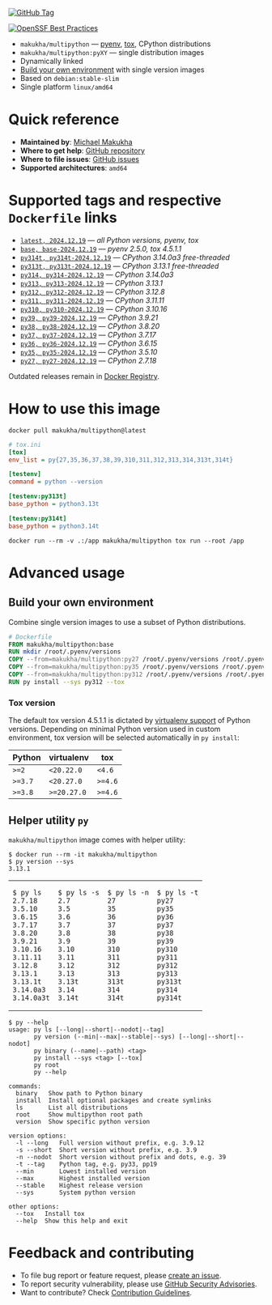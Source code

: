 [![GitHub Tag](https://img.shields.io/github/v/tag/makukha/multipython?label=GitHub%20Tag)](https://github.com/makukha/multipython)

[![OpenSSF Best Practices](https://www.bestpractices.dev/projects/9755/badge)](https://www.bestpractices.dev/projects/9755)


* `makukha/multipython` — [pyenv](https://github.com/pyenv/pyenv), [tox](https://tox.wiki), CPython distributions
* `makukha/multipython:pyXY` — single distribution images
* Dynamically linked
* [Build your own environment](#build-your-own-environment) with single version images
* Based on `debian:stable-slim`
* Single platform `linux/amd64`


# Quick reference

* **Maintained by**: [Michael Makukha](https://github.com/makukha)
* **Where to get help**: [GitHub repository](https://github.com/makukha/multipython)
* **Where to file issues**: [GitHub issues](https://github.com/makukha/multipython/issues)
* **Supported architectures**: `amd64`


# Supported tags and respective `Dockerfile` links

* [`latest, 2024.12.19`](https://github.com/makukha/multipython/blob/v2024.12.19/Dockerfile) — *all Python versions, pyenv, tox*
* [`base, base-2024.12.19`](https://github.com/makukha/multipython/blob/v2024.12.19/Dockerfile) — *pyenv 2.5.0, tox 4.5.1.1*
* [`py314t, py314t-2024.12.19`](https://github.com/makukha/multipython/blob/v2024.12.19/Dockerfile) — *CPython 3.14.0a3 free-threaded*
* [`py313t, py313t-2024.12.19`](https://github.com/makukha/multipython/blob/v2024.12.19/Dockerfile) — *CPython 3.13.1 free-threaded*
* [`py314, py314-2024.12.19`](https://github.com/makukha/multipython/blob/v2024.12.19/Dockerfile) — *CPython 3.14.0a3*
* [`py313, py313-2024.12.19`](https://github.com/makukha/multipython/blob/v2024.12.19/Dockerfile) — *CPython 3.13.1*
* [`py312, py312-2024.12.19`](https://github.com/makukha/multipython/blob/v2024.12.19/Dockerfile) — *CPython 3.12.8*
* [`py311, py311-2024.12.19`](https://github.com/makukha/multipython/blob/v2024.12.19/Dockerfile) — *CPython 3.11.11*
* [`py310, py310-2024.12.19`](https://github.com/makukha/multipython/blob/v2024.12.19/Dockerfile) — *CPython 3.10.16*
* [`py39, py39-2024.12.19`](https://github.com/makukha/multipython/blob/v2024.12.19/Dockerfile) — *CPython 3.9.21*
* [`py38, py38-2024.12.19`](https://github.com/makukha/multipython/blob/v2024.12.19/Dockerfile) — *CPython 3.8.20*
* [`py37, py37-2024.12.19`](https://github.com/makukha/multipython/blob/v2024.12.19/Dockerfile) — *CPython 3.7.17*
* [`py36, py36-2024.12.19`](https://github.com/makukha/multipython/blob/v2024.12.19/Dockerfile) — *CPython 3.6.15*
* [`py35, py35-2024.12.19`](https://github.com/makukha/multipython/blob/v2024.12.19/Dockerfile) — *CPython 3.5.10*
* [`py27, py27-2024.12.19`](https://github.co-m/makukha/multipython/blob/v2024.12.19/Dockerfile) — *CPython 2.7.18*

Outdated releases remain in [Docker Registry](https://hub.docker.com/r/makukha/multipython/tags).


# How to use this image

```shell
docker pull makukha/multipython@latest
```

```ini
# tox.ini
[tox]
env_list = py{27,35,36,37,38,39,310,311,312,313,314,313t,314t}

[testenv]
command = python --version

[testenv:py313t]
base_python = python3.13t

[testenv:py314t]
base_python = python3.14t
```

```shell
docker run --rm -v .:/app makukha/multipython tox run --root /app
```


# Advanced usage

## Build your own environment

Combine single version images to use a subset of Python distributions.

```Dockerfile
# Dockerfile
FROM makukha/multipython:base
RUN mkdir /root/.pyenv/versions
COPY --from=makukha/multipython:py27 /root/.pyenv/versions /root/.pyenv/versions/
COPY --from=makukha/multipython:py35 /root/.pyenv/versions /root/.pyenv/versions/
COPY --from=makukha/multipython:py312 /root/.pyenv/versions /root/.pyenv/versions/
RUN py install --sys py312 --tox
```
### Tox version

The default tox version 4.5.1.1 is dictated by [virtualenv support](https://virtualenv.pypa.io/en/latest/changelog.html) of Python versions. Depending on minimal Python version used in custom environment, tox version will be selected automatically in `py install`:

| Python  | virtualenv  | tox     |
|---------|-------------|---------|
| `>=2 `  | `<20.22.0`  | `<4.6`  |
| `>=3.7` | `<20.27.0`  | `>=4.6` |
| `>=3.8` | `>=20.27.0` | `>=4.6` |


## Helper utility `py`

`makukha/multipython` image comes with helper utility:

```shell
$ docker run --rm -it makukha/multipython
$ py version --sys
3.13.1
```

<table>
<tr>
<td>

```shell
$ py ls
2.7.18
3.5.10
3.6.15
3.7.17
3.8.20
3.9.21
3.10.16
3.11.11
3.12.8
3.13.1
3.13.1t
3.14.0a3
3.14.0a3t
```
</td>
<td>

```shell
$ py ls -s
2.7
3.5
3.6
3.7
3.8
3.9
3.10
3.11
3.12
3.13
3.13t
3.14
3.14t
```
</td>
<td>

```shell
$ py ls -n
27
35
36
37
38
39
310
311
312
313
313t
314
314t
```
</td>
<td>

```shell
$ py ls -t
py27
py35
py36
py37
py38
py39
py310
py311
py312
py313
py313t
py314
py314t
```
</td>
</tr>
</table>

```shell
$ py --help
usage: py ls [--long|--short|--nodot|--tag]
       py version (--min|--max|--stable|--sys) [--long|--short|--nodot]
       py binary (--name|--path) <tag>
       py install --sys <tag> [--tox]
       py root
       py --help

commands:
  binary   Show path to Python binary
  install  Install optional packages and create symlinks
  ls       List all distributions
  root     Show multipython root path
  version  Show specific python version

version options:
  -l --long   Full version without prefix, e.g. 3.9.12
  -s --short  Short version without prefix, e.g. 3.9
  -n --nodot  Short version without prefix and dots, e.g. 39
  -t --tag    Python tag, e.g. py33, pp19
  --min       Lowest installed version
  --max       Highest installed version
  --stable    Highest release version
  --sys       System python version

other options:
  --tox   Install tox
  --help  Show this help and exit
```


# Feedback and contributing

* To file bug report or feature request, please [create an issue](https://github.com/makukha/multipython/issues).
* To report security vulnerability, please use [GitHub Security Advisories](https://github.com/makukha/multipython/security/advisories).
* Want to contribute? Check [Contribution Guidelines](https://github.com/makukha/multipython/blob/main/.github/CONTRIBUTING.md).
